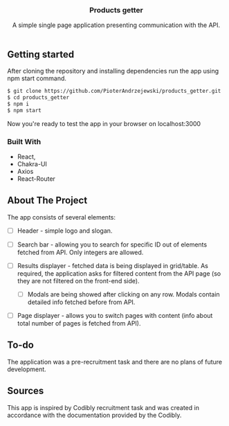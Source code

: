 

<!-- PROJECT LOGO -->
<br />
<div align="center">
  <a href="https://github.com/PioterAndrzejewski/products_getter/">
  </a>

<h3 align="center">Products getter</h3>

  <p align="center">
   A simple single page application presenting communication with the API.
    <br />
    <br />
  </p>
</div>

## Getting started

After cloning the repository and installing dependencies run the app using npm start command. 

  ```sh
  $ git clone https://github.com/PioterAndrzejewski/products_getter.git
  $ cd products_getter
  $ npm i
  $ npm start
  ```
Now you're ready to test the app in your browser on localhost:3000

### Built With

- React,
- Chakra-UI
- Axios
- React-Router

## About The Project

The app consists of several elements:

- [ ] Header - simple logo and slogan. 

- [ ] Search bar - allowing you to search for specific ID out of elements fetched from API. Only integers are allowed. 

- [ ] Results displayer - fetched data is being displayed in grid/table.
  As required, the application asks for filtered content from the API page (so they are not filtered on the front-end side).
    - [ ] Modals are being showed after clicking on any row. Modals contain detailed info fetched before from API.

- [ ] Page displayer - allows you to switch pages with content (info about total number of pages is fetched from API).
    
 ## To-do
The application was a pre-recruitment task and there are no plans of future development. 
    
## Sources
This app is inspired by Codibly recruitment task and was created in accordance with the documentation provided by the Codibly.
